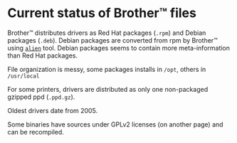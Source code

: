 Current status of Brother™ files
================================

Brother™ distributes drivers as Red Hat packages (`.rpm`) and Debian packages (`.deb`).
Debian packages are converted from rpm by Brother™ using [`alien`](http://kitenet.net/programs/alien/) tool.
Debian packages seems to contain more meta-information than Red Hat packages.

File organization is messy, some packages installs in `/opt`, others in `/usr/local`

For some printers, drivers are distributed as only one non-packaged gzipped ppd (`.ppd.gz`).

Oldest drivers date from 2005.

Some binaries have sources under GPLv2 licenses (on another page) and can be recompiled.
